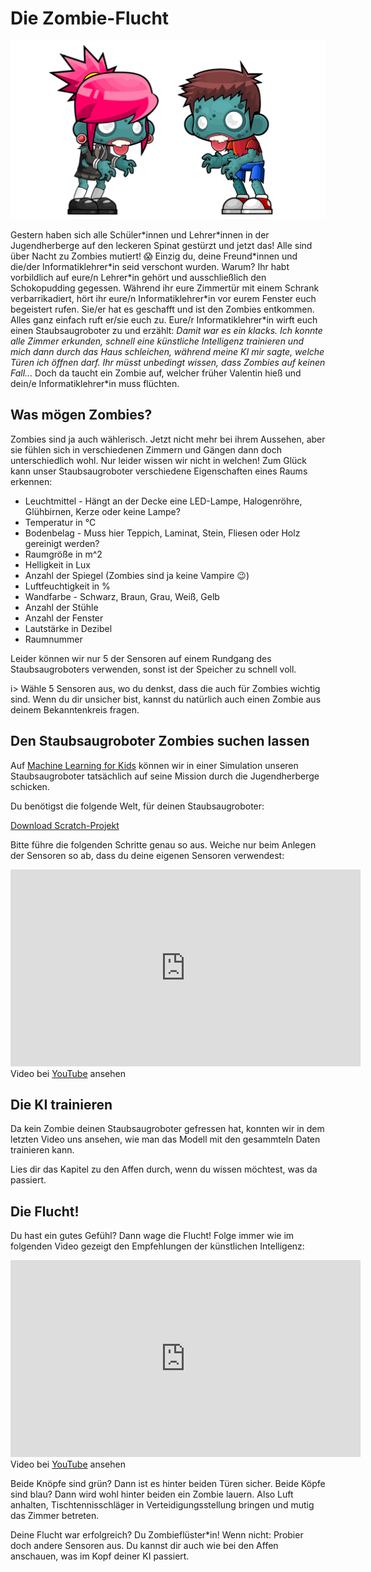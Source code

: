 # Die Zombie-Flucht

![zombies](img/zombies.png)

Gestern haben sich alle Schüler\*innen und Lehrer\*innen in der Jugendherberge auf den leckeren Spinat gestürzt und jetzt das! Alle sind über Nacht zu Zombies mutiert! 😱 Einzig du, deine Freund\*innen und die/der Informatiklehrer\*in seid verschont wurden. Warum? Ihr habt vorbildlich auf eure/n Lehrer\*in gehört und ausschließlich den Schokopudding gegessen. Während ihr eure Zimmertür mit einem Schrank verbarrikadiert, hört ihr eure/n Informatiklehrer\*in vor eurem Fenster euch begeistert rufen. Sie/er hat es geschafft und ist den Zombies entkommen. Alles ganz einfach ruft er/sie euch zu. Eure/r Informatiklehrer\*in wirft euch einen Staubsaugroboter zu und erzählt: *Damit war es ein klacks. Ich konnte alle Zimmer erkunden, schnell eine künstliche Intelligenz trainieren und mich dann durch das Haus schleichen, während meine KI mir sagte, welche Türen ich öffnen darf. Ihr müsst unbedingt wissen, dass Zombies auf keinen Fall...* Doch da taucht ein Zombie auf, welcher früher Valentin hieß und dein/e Informatiklehrer\*in muss flüchten.

## Was mögen Zombies?

Zombies sind ja auch wählerisch. Jetzt nicht mehr bei ihrem Aussehen, aber sie fühlen sich in verschiedenen Zimmern und Gängen dann doch unterschiedlich wohl. Nur leider wissen wir nicht in welchen! Zum Glück kann unser Staubsaugroboter verschiedene Eigenschaften eines Raums erkennen:

* Leuchtmittel - Hängt an der Decke eine LED-Lampe, Halogenröhre, Glühbirnen, Kerze oder keine Lampe?
* Temperatur in °C
* Bodenbelag - Muss hier Teppich, Laminat, Stein, Fliesen oder Holz gereinigt werden?
* Raumgröße in m^2
* Helligkeit in Lux
* Anzahl der Spiegel (Zombies sind ja keine Vampire 😉)
* Luftfeuchtigkeit in %
* Wandfarbe - Schwarz, Braun, Grau, Weiß, Gelb
* Anzahl der Stühle
* Anzahl der Fenster
* Lautstärke in Dezibel
* Raumnummer

Leider können wir nur 5 der Sensoren auf einem Rundgang des Staubsaugroboters verwenden, sonst ist der Speicher zu schnell voll.

i> Wähle 5 Sensoren aus, wo du denkst, dass die auch für Zombies wichtig sind. Wenn du dir unsicher bist, kannst du natürlich auch einen Zombie aus deinem Bekanntenkreis fragen.

## Den Staubsaugroboter Zombies suchen lassen

Auf [Machine Learning for Kids](https://machinelearningforkids.co.uk/) können wir in einer Simulation unseren Staubsaugroboter tatsächlich auf seine Mission durch die Jugendherberge schicken.

Du benötigst die folgende Welt, für deinen Staubsaugroboter:

[Download Scratch-Projekt](/ki/assets/Zombie-Scratch-Projekt.sb3 ':ignore')

Bitte führe die folgenden Schritte genau so aus. Weiche nur beim Anlegen der Sensoren so ab, dass du deine eigenen Sensoren verwendest:

<div class="plyr__video-embed" id="player">
<iframe width="560" height="315" src="https://www.youtube-nocookie.com/embed/wNn2BkHbS1I?origin=https://buch.informatik.cc&amp;iv_load_policy=3&amp;modestbranding=1&amp;playsinline=1&amp;showinfo=0&amp;rel=0&amp;enablejsapi=1" frameborder="0" allow="accelerometer; autoplay; encrypted-media; gyroscope; picture-in-picture" allowfullscreen></iframe>
</div>

<figcaption>Video bei <a href="https://youtu.be/wNn2BkHbS1I">YouTube</a> ansehen </figcaption>


## Die KI trainieren

Da kein Zombie deinen Staubsaugroboter gefressen hat, konnten wir in dem letzten Video uns ansehen, wie man das Modell mit den gesammteln Daten trainieren kann.

Lies dir das Kapitel zu den Affen durch, wenn du wissen möchtest, was da passiert.



## Die Flucht!

Du hast ein gutes Gefühl? Dann wage die Flucht! Folge immer wie im folgenden Video gezeigt den Empfehlungen der künstlichen Intelligenz:

<div class="plyr__video-embed" id="player">
<iframe width="560" height="315" src="https://www.youtube-nocookie.com/embed/74Pd-ON394c?origin=https://buch.informatik.cc&amp;iv_load_policy=3&amp;modestbranding=1&amp;playsinline=1&amp;showinfo=0&amp;rel=0&amp;enablejsapi=1" frameborder="0" allow="accelerometer; autoplay; encrypted-media; gyroscope; picture-in-picture" allowfullscreen></iframe>
</div>

<figcaption>Video bei <a href="https://youtu.be/74Pd-ON394c">YouTube</a> ansehen </figcaption>

Beide Knöpfe sind grün? Dann ist es hinter beiden Türen sicher. Beide Köpfe sind blau? Dann wird wohl hinter beiden ein Zombie lauern. Also Luft anhalten, Tischtennisschläger in Verteidigungsstellung bringen und mutig das Zimmer betreten.

Deine Flucht war erfolgreich? Du Zombieflüster\*in! Wenn nicht: Probier doch andere Sensoren aus. Du kannst dir auch wie bei den Affen anschauen, was im Kopf deiner KI passiert.

